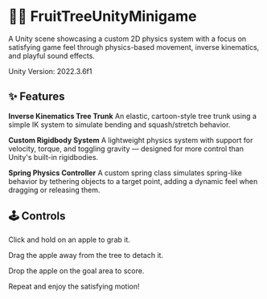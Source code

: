 # 🍎🌳 FruitTreeUnityMinigame

A Unity scene showcasing a custom 2D physics system with a focus on satisfying game feel through physics-based movement, inverse kinematics, and playful sound effects.

Unity Version: 2022.3.6f1

## ✨ Features
**Inverse Kinematics Tree Trunk**
An elastic, cartoon-style tree trunk using a simple IK system to simulate bending and squash/stretch behavior.

**Custom Rigidbody System**
A lightweight physics system with support for velocity, torque, and toggling gravity — designed for more control than Unity's built-in rigidbodies.

**Spring Physics Controller**
A custom spring class simulates spring-like behavior by tethering objects to a target point, adding a dynamic feel when dragging or releasing them.

## 🕹️ Controls
Click and hold on an apple to grab it.

Drag the apple away from the tree to detach it.

Drop the apple on the goal area to score.

Repeat and enjoy the satisfying motion!
